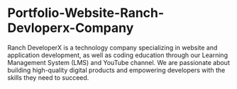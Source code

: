 # Portfolio-Website-Ranch-Devloperx-Company
Ranch DeveloperX is a technology company specializing in website and application development, as well as coding education through our Learning Management System (LMS) and YouTube channel. We are passionate about building high-quality digital products and empowering developers with the skills they need to succeed.
